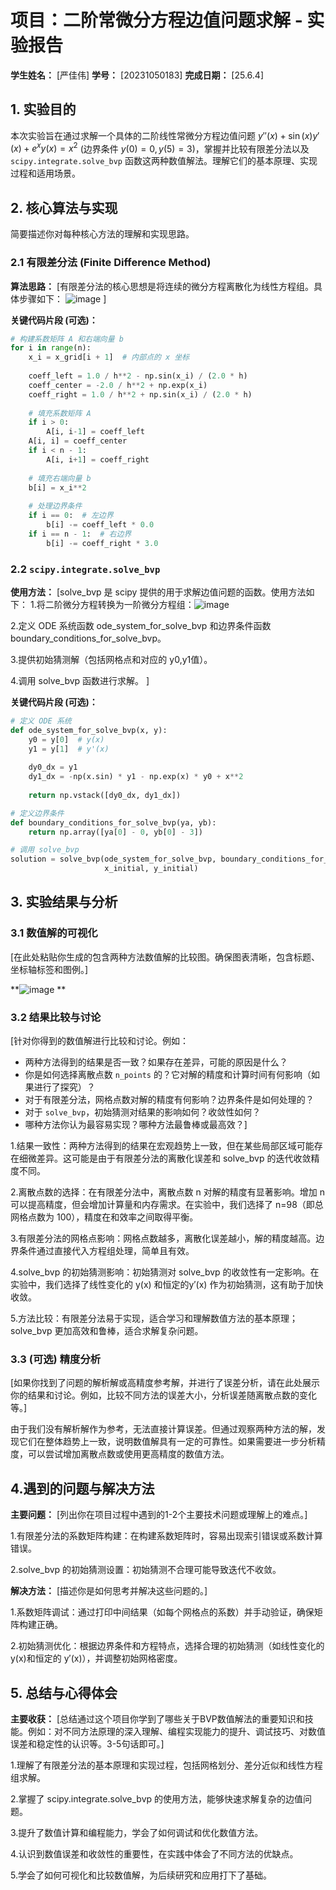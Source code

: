 # 项目：二阶常微分方程边值问题求解 - 实验报告

**学生姓名：** [严佳伟]
**学号：** [20231050183]
**完成日期：** [25.6.4]

## 1. 实验目的

本次实验旨在通过求解一个具体的二阶线性常微分方程边值问题 $y''(x) + \sin(x) y'(x) + e^x y(x) = x^2$ (边界条件 $y(0)=0, y(5)=3$)，掌握并比较有限差分法以及 `scipy.integrate.solve_bvp` 函数这两种数值解法。理解它们的基本原理、实现过程和适用场景。

## 2. 核心算法与实现

简要描述你对每种核心方法的理解和实现思路。

### 2.1 有限差分法 (Finite Difference Method)

**算法思路：**
[有限差分法的核心思想是将连续的微分方程离散化为线性方程组。具体步骤如下：
![image](https://github.com/user-attachments/assets/1eb2622b-06ce-413d-9b02-388336f58174)
]

**关键代码片段 (可选)：**
```python
# 构建系数矩阵 A 和右端向量 b
for i in range(n):
    x_i = x_grid[i + 1]  # 内部点的 x 坐标
    
    coeff_left = 1.0 / h**2 - np.sin(x_i) / (2.0 * h)
    coeff_center = -2.0 / h**2 + np.exp(x_i)
    coeff_right = 1.0 / h**2 + np.sin(x_i) / (2.0 * h)
    
    # 填充系数矩阵 A
    if i > 0:
        A[i, i-1] = coeff_left
    A[i, i] = coeff_center
    if i < n - 1:
        A[i, i+1] = coeff_right
    
    # 填充右端向量 b
    b[i] = x_i**2
    
    # 处理边界条件
    if i == 0:  # 左边界
        b[i] -= coeff_left * 0.0
    if i == n - 1:  # 右边界
        b[i] -= coeff_right * 3.0
```

### 2.2 `scipy.integrate.solve_bvp`

**使用方法：**
[solve_bvp 是 scipy 提供的用于求解边值问题的函数。使用方法如下：
1.将二阶微分方程转换为一阶微分方程组：![image](https://github.com/user-attachments/assets/8495cb44-955c-4b48-bc5f-088f9b642d2a)

2.定义 ODE 系统函数 ode_system_for_solve_bvp 和边界条件函数 boundary_conditions_for_solve_bvp。

3.提供初始猜测解（包括网格点和对应的 y0,y1值）。

4.调用 solve_bvp 函数进行求解。
]

**关键代码片段 (可选)：**
```python
# 定义 ODE 系统
def ode_system_for_solve_bvp(x, y):
    y0 = y[0]  # y(x)
    y1 = y[1]  # y'(x)
    
    dy0_dx = y1
    dy1_dx = -np(x.sin) * y1 - np.exp(x) * y0 + x**2
    
    return np.vstack([dy0_dx, dy1_dx])

# 定义边界条件
def boundary_conditions_for_solve_bvp(ya, yb):
    return np.array([ya[0] - 0, yb[0] - 3])

# 调用 solve_bvp
solution = solve_bvp(ode_system_for_solve_bvp, boundary_conditions_for_solve_bvp, 
                     x_initial, y_initial)
```

## 3. 实验结果与分析

### 3.1 数值解的可视化

[在此处粘贴你生成的包含两种方法数值解的比较图。确保图表清晰，包含标题、坐标轴标签和图例。]

**![image](https://github.com/user-attachments/assets/0643d856-bab0-4f9f-a5dc-232ffd53665e)
**

### 3.2 结果比较与讨论

[针对你得到的数值解进行比较和讨论。例如：
- 两种方法得到的结果是否一致？如果存在差异，可能的原因是什么？
- 你是如何选择离散点数 `n_points` 的？它对解的精度和计算时间有何影响（如果进行了探究）？
- 对于有限差分法，网格点数对解的精度有何影响？边界条件是如何处理的？
- 对于 `solve_bvp`，初始猜测对结果的影响如何？收敛性如何？
- 哪种方法你认为最容易实现？哪种方法最鲁棒或最高效？]


1.结果一致性：两种方法得到的结果在宏观趋势上一致，但在某些局部区域可能存在细微差异。这可能是由于有限差分法的离散化误差和 solve_bvp 的迭代收敛精度不同。

2.离散点数的选择：在有限差分法中，离散点数 n 对解的精度有显著影响。增加 n 可以提高精度，但会增加计算量和内存需求。在实验中，我们选择了 n=98（即总网格点数为 100），精度在和效率之间取得平衡。

3.有限差分法的网格点影响：网格点数越多，离散化误差越小，解的精度越高。边界条件通过直接代入方程组处理，简单且有效。

4.solve_bvp 的初始猜测影响：初始猜测对 solve_bvp 的收敛性有一定影响。在实验中，我们选择了线性变化的 y(x) 和恒定的y′(x) 作为初始猜测，这有助于加快收敛。

5.方法比较：有限差分法易于实现，适合学习和理解数值方法的基本原理；solve_bvp 更加高效和鲁棒，适合求解复杂问题。

### 3.3 (可选) 精度分析

[如果你找到了问题的解析解或高精度参考解，并进行了误差分析，请在此处展示你的结果和讨论。例如，比较不同方法的误差大小，分析误差随离散点数的变化等。]

由于我们没有解析解作为参考，无法直接计算误差。但通过观察两种方法的解，发现它们在整体趋势上一致，说明数值解具有一定的可靠性。如果需要进一步分析精度，可以尝试增加离散点数或使用更高精度的数值方法。
## 4.遇到的问题与解决方法

**主要问题：**
[列出你在项目过程中遇到的1-2个主要技术问题或理解上的难点。]

1.有限差分法的系数矩阵构建：在构建系数矩阵时，容易出现索引错误或系数计算错误。

2.solve_bvp 的初始猜测设置：初始猜测不合理可能导致迭代不收敛。

**解决方法：**
[描述你是如何思考并解决这些问题的。]

1.系数矩阵调试：通过打印中间结果（如每个网格点的系数）并手动验证，确保矩阵构建正确。

2.初始猜测优化：根据边界条件和方程特点，选择合理的初始猜测（如线性变化的y(x)和恒定的 y′(x)），并调整初始网格密度。

## 5. 总结与心得体会

**主要收获：**
[总结通过这个项目你学到了哪些关于BVP数值解法的重要知识和技能。例如：对不同方法原理的深入理解、编程实现能力的提升、调试技巧、对数值误差和稳定性的认识等。3-5句话即可。]

1.理解了有限差分法的基本原理和实现过程，包括网格划分、差分近似和线性方程组求解。

2.掌握了 scipy.integrate.solve_bvp 的使用方法，能够快速求解复杂的边值问题。

3.提升了数值计算和编程能力，学会了如何调试和优化数值方法。

4.认识到数值误差和收敛性的重要性，在实践中体会了不同方法的优缺点。

5.学会了如何可视化和比较数值解，为后续研究和应用打下了基础。
